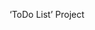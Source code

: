 <!DOCTYPE html>
<html lang="en">
   <head>
	   <meta charset="UTF-8">
   </head>
   <body>
      <p>‘ToDo List’ Project</p>
   </body>
</html>
